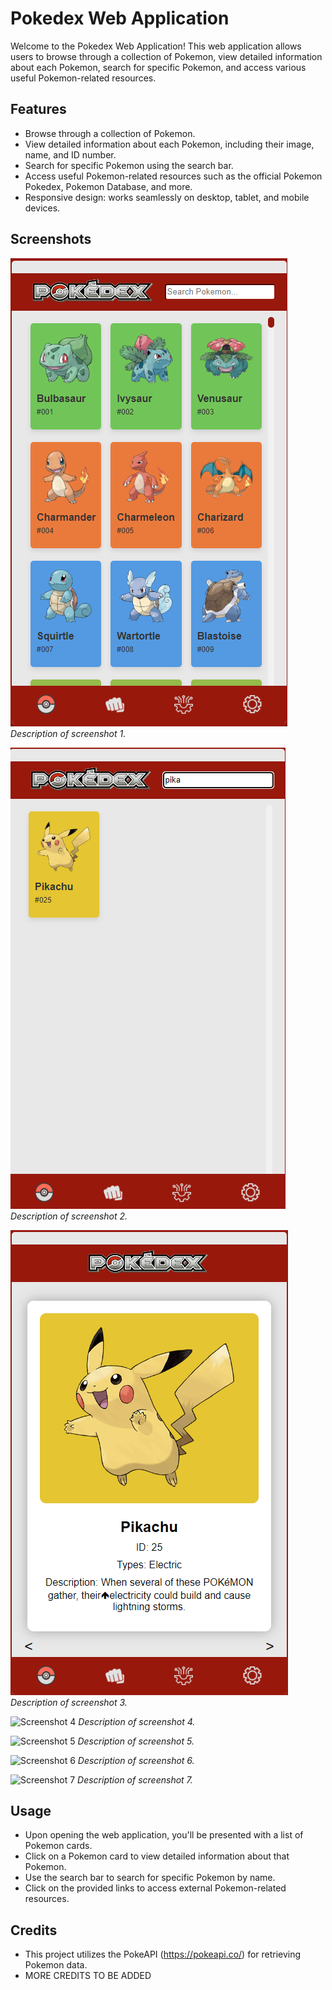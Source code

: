 # Pokedex Web Application

Welcome to the Pokedex Web Application! This web application allows users to browse through a collection of Pokemon, view detailed information about each Pokemon, search for specific Pokemon, and access various useful Pokemon-related resources.

## Features

- Browse through a collection of Pokemon.
- View detailed information about each Pokemon, including their image, name, and ID number.
- Search for specific Pokemon using the search bar.
- Access useful Pokemon-related resources such as the official Pokemon Pokedex, Pokemon Database, and more.
- Responsive design: works seamlessly on desktop, tablet, and mobile devices.

## Screenshots

![Screenshot 1](screenshots/ss-pdx1.png)
*Description of screenshot 1.*

![Screenshot 2](screenshots/ss-pdx2.png)
*Description of screenshot 2.*

![Screenshot 3](screenshots/ss-pdx3.png)
*Description of screenshot 3.*

![Screenshot 4](screenshots/screenshot4.png)
*Description of screenshot 4.*

![Screenshot 5](screenshots/screenshot5.png)
*Description of screenshot 5.*

![Screenshot 6](screenshots/screenshot6.png)
*Description of screenshot 6.*

![Screenshot 7](screenshots/screenshot7.png)
*Description of screenshot 7.*

## Usage

- Upon opening the web application, you'll be presented with a list of Pokemon cards.
- Click on a Pokemon card to view detailed information about that Pokemon.
- Use the search bar to search for specific Pokemon by name.
- Click on the provided links to access external Pokemon-related resources.

## Credits

- This project utilizes the PokeAPI (https://pokeapi.co/) for retrieving Pokemon data.
- MORE CREDITS TO BE ADDED

